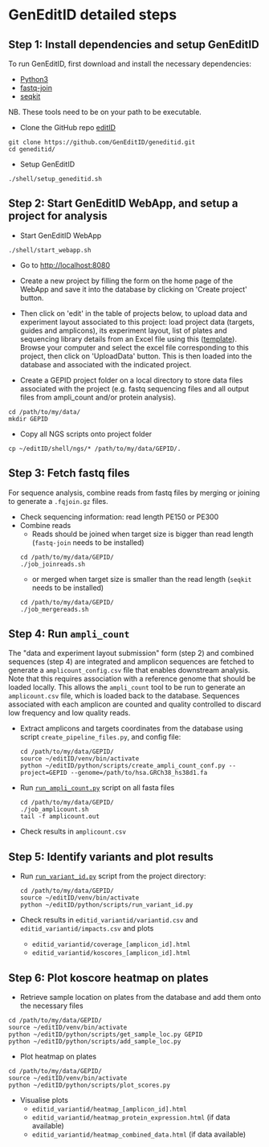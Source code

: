 # GenEditID detailed steps


## Step 1: Install dependencies and setup GenEditID

To run GenEditID, first download and install the necessary dependencies:

- [Python3](https://www.python.org/downloads/)
- [fastq-join](https://github.com/brwnj/fastq-join)
- [seqkit](https://github.com/shenwei356/seqkit)

NB. These tools need to be on your path to be executable.

- Clone the GitHub repo [editID](https://github.com/GenEditID/editID.git)
```
git clone https://github.com/GenEditID/geneditid.git
cd geneditid/
```

- Setup GenEditID
```
./shell/setup_geneditid.sh
```

## Step 2: Start GenEditID WebApp, and setup a project for analysis

- Start GenEditID WebApp

```
./shell/start_webapp.sh
```

- Go to [http://localhost:8080](http://localhost:8080)

- Create a new project by filling the form on the home page of the WebApp and save it into the database by clicking on 'Create project' button.

- Then click on 'edit' in the table of projects below, to upload data and experiment layout associated to this project: load project data (targets, guides and amplicons), its experiment layout, list of plates and sequencing library details from an Excel file using this ([template](https://github.com/GenEditID/editID/raw/master/data/templates/GEPXXXXX.xlsx)). Browse your computer and select the excel file corresponding to this project, then click on 'UploadData' button. This is then loaded into the database and associated with the indicated project.


- Create a GEPID project folder on a local directory to store data files associated with the project (e.g. fastq sequencing files and all output files from ampli_count and/or protein analysis).
```
cd /path/to/my/data/
mkdir GEPID
```

- Copy all NGS scripts onto project folder
```
cp ~/editID/shell/ngs/* /path/to/my/data/GEPID/.
```


## Step 3: Fetch fastq files

For sequence analysis, combine reads from fastq files by merging or joining to generate a `.fqjoin.gz` files.

- Check sequencing information: read length PE150 or PE300
- Combine reads
  - Reads should be joined when target size is bigger than read length (`fastq-join` needs to be installed)
  ```
  cd /path/to/my/data/GEPID/
  ./job_joinreads.sh
  ```
  - or merged when target size is smaller than the read length (`seqkit` needs to be installed)
  ```
  cd /path/to/my/data/GEPID/
  ./job_mergereads.sh
  ```


## Step 4: Run `ampli_count`

The "data and experiment layout submission" form (step 2) and combined sequences (step 4) are integrated and amplicon sequences are fetched to generate a `amplicount_config.csv` file that enables downstream analysis. Note that this requires association with a reference genome that should be loaded locally. This allows the `ampli_count` tool to be run to generate an `amplicount.csv` file, which is loaded back to the database. Sequences associated with each amplicon are counted and quality controlled to discard low frequency and low quality reads.

- Extract amplicons and targets coordinates from the database using script `create_pipeline_files.py`, and config file:
  ```
  cd /path/to/my/data/GEPID/
  source ~/editID/venv/bin/activate
  python ~/editID/python/scripts/create_ampli_count_conf.py --project=GEPID --genome=/path/to/hsa.GRCh38_hs38d1.fa
  ```

- Run [`run_ampli_count.py`](https://github.com/GenEditID/editID/blob/master/python/scripts/run_ampli_count.py) script on all fasta files
  ```
  cd /path/to/my/data/GEPID/
  ./job_amplicount.sh
  tail -f amplicount.out
  ```

- Check results in `amplicount.csv`


## Step 5: Identify variants and plot results

- Run [`run_variant_id.py`](../python/scripts/run_variant_id.py) script from the project directory:
  ```
  cd /path/to/my/data/GEPID/
  source ~/editID/venv/bin/activate
  python ~/editID/python/scripts/run_variant_id.py
  ```

- Check results in `editid_variantid/variantid.csv` and `editid_variantid/impacts.csv` and plots
  - `editid_variantid/coverage_[amplicon_id].html`
  - `editid_variantid/koscores_[amplicon_id].html`


## Step 6: Plot koscore heatmap on plates

- Retrieve sample location on plates from the database and add them onto the necessary files
```
cd /path/to/my/data/GEPID/
source ~/editID/venv/bin/activate
python ~/editID/python/scripts/get_sample_loc.py GEPID
python ~/editID/python/scripts/add_sample_loc.py
```

- Plot heatmap on plates
```
cd /path/to/my/data/GEPID/
source ~/editID/venv/bin/activate
python ~/editID/python/scripts/plot_scores.py
```

- Visualise plots
  - `editid_variantid/heatmap_[amplicon_id].html`
  - `editid_variantid/heatmap_protein_expression.html` (if data available)
  - `editid_variantid/heatmap_combined_data.html` (if data available)
